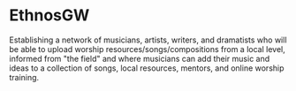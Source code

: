 # EthnosGW
Establishing a network of musicians, artists, writers, and dramatists who will be able to upload worship resources/songs/compositions from a local level, informed from "the field" and where musicians can add their music and ideas to a collection of songs, local resources, mentors, and online worship training.  
